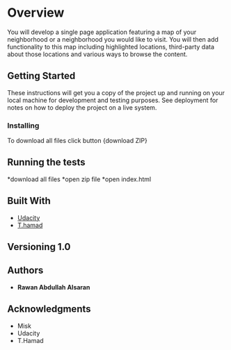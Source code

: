 # Overview

You will develop a single page application featuring a map of your neighborhood or a neighborhood you would like to visit. You will then add functionality to this map including highlighted locations, third-party data about those locations and various ways to browse the content.       

## Getting Started

These instructions will get you a copy of the project up and running on your local machine for development and testing purposes. See deployment for notes on how to deploy the project on a live system.

### Installing

To download all files click button {download ZIP}



## Running the tests

*download all files
*open zip file
*open index.html

## Built With

* [Udacity](https://classroom.udacity.com/nanodegrees/nd001/syllabus/core-curriculum)
* [T.hamad](https://uconnectsaudi.slack.com/messages/D6J5U9B0C)


## Versioning 1.0


## Authors

* **Rawan Abdullah Alsaran** 


## Acknowledgments

* Misk
* Udacity
* T.Hamad

